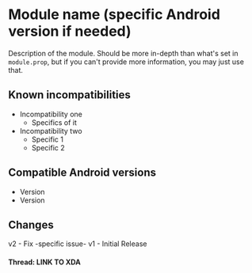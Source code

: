 # Module name (specific Android version if needed)
Description of the module. Should be more in-depth than what's set in `module.prop`, but if you can't provide more information, you may just use that.

## Known incompatibilities
* Incompatibility one
  * Specifics of it
* Incompatibility two
  * Specific 1
  * Specific 2
  
## Compatible Android versions
* Version
* Version
  
## Changes
v2 - Fix -specific issue-
v1 - Initial Release


#### Thread: LINK TO XDA
